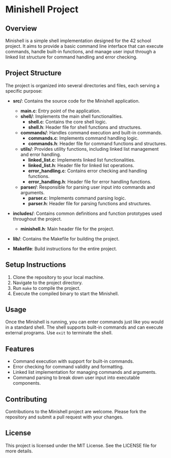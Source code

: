 # Minishell Project

## Overview
Minishell is a simple shell implementation designed for the 42 school project. It aims to provide a basic command line interface that can execute commands, handle built-in functions, and manage user input through a linked list structure for command handling and error checking.

## Project Structure
The project is organized into several directories and files, each serving a specific purpose:

- **src/**: Contains the source code for the Minishell application.
  - **main.c**: Entry point of the application.
  - **shell/**: Implements the main shell functionalities.
    - **shell.c**: Contains the core shell logic.
    - **shell.h**: Header file for shell functions and structures.
  - **commands/**: Handles command execution and built-in commands.
    - **commands.c**: Implements command handling logic.
    - **commands.h**: Header file for command functions and structures.
  - **utils/**: Provides utility functions, including linked list management and error handling.
    - **linked_list.c**: Implements linked list functionalities.
    - **linked_list.h**: Header file for linked list operations.
    - **error_handling.c**: Contains error checking and handling functions.
    - **error_handling.h**: Header file for error handling functions.
  - **parser/**: Responsible for parsing user input into commands and arguments.
    - **parser.c**: Implements command parsing logic.
    - **parser.h**: Header file for parsing functions and structures.

- **includes/**: Contains common definitions and function prototypes used throughout the project.
  - **minishell.h**: Main header file for the project.

- **lib/**: Contains the Makefile for building the project.

- **Makefile**: Build instructions for the entire project.

## Setup Instructions
1. Clone the repository to your local machine.
2. Navigate to the project directory.
3. Run `make` to compile the project.
4. Execute the compiled binary to start the Minishell.

## Usage
Once the Minishell is running, you can enter commands just like you would in a standard shell. The shell supports built-in commands and can execute external programs. Use `exit` to terminate the shell.

## Features
- Command execution with support for built-in commands.
- Error checking for command validity and formatting.
- Linked list implementation for managing commands and arguments.
- Command parsing to break down user input into executable components.

## Contributing
Contributions to the Minishell project are welcome. Please fork the repository and submit a pull request with your changes.

## License
This project is licensed under the MIT License. See the LICENSE file for more details.
